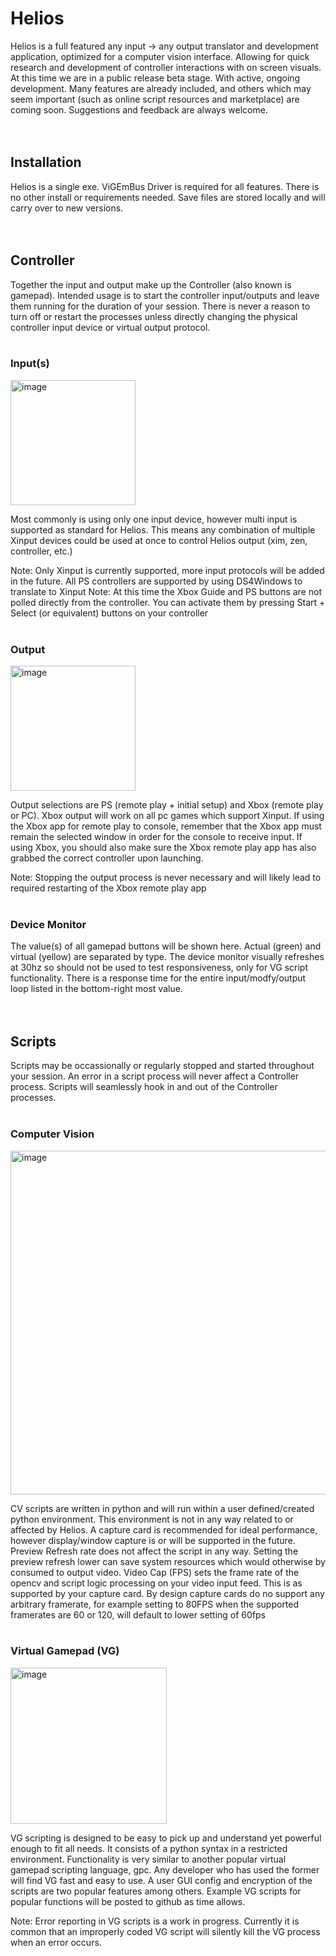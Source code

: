 # Helios

Helios is a full featured any input -> any output translator and development application, optimized for a computer vision interface. Allowing for quick research and development of controller interactions with on screen visuals. At this time we are in a public release beta stage. With active, ongoing development. Many features are already included, and others which may seem important (such as online script resources and marketplace) are coming soon. Suggestions and feedback are always welcome.
<br>
<br>
<br>

## Installation
Helios is a single exe. ViGEmBus Driver is required for all features. There is no other install or requirements needed. Save files are stored locally and will carry over to new versions.
<br>
<br>
<br>

## Controller
Together the input and output make up the Controller (also known is gamepad). Intended usage is to start the controller input/outputs and leave them running for the duration of your session. There is never a reason to turn off or restart the processes unless directly changing the physical controller input device or virtual output protocol.
<br>
<br>

### Input(s)

<img width="200" alt="image" src="https://github.com/InputSense/Helios/assets/39347854/fbff339b-3555-42b3-bfb8-75aa5cbaff80">

Most commonly is using only one input device, however multi input is supported as standard for Helios. This means any combination of multiple Xinput devices could be used at once to control Helios output (xim, zen, controller, etc.)

Note: Only Xinput is currently supported, more input protocols will be added in the future. All PS controllers are supported by using DS4Windows to translate to Xinput
Note: At this time the Xbox Guide and PS buttons are not polled directly from the controller. You can activate them by pressing Start + Select (or equivalent) buttons on your controller
<br>
<br>

### Output

<img width="200" alt="image" src="https://github.com/InputSense/Helios/assets/39347854/603a416f-31d5-475a-9dcd-c4cf47cab81d">

Output selections are PS (remote play + initial setup) and Xbox (remote play or PC). Xbox output will work on all pc games which support Xinput. If using the Xbox app for remote play to console, remember that the Xbox app must remain the selected window in order for the console to receive input. If using Xbox, you should also make sure the Xbox remote play app has also grabbed the correct controller upon launching.

Note: Stopping the output process is never necessary and will likely lead to required restarting of the Xbox remote play app
<br>
<br>

### Device Monitor

The value(s) of all gamepad buttons will be shown here. Actual (green) and virtual (yellow) are separated by type. The device monitor visually refreshes at 30hz so should not be used to test responsiveness, only for VG script functionality. There is a response time for the entire input/modfy/output loop listed in the bottom-right most value.
<br>
<br>
<br>

## Scripts

Scripts may be occassionally or regularly stopped and started throughout your session. An error in a script process will never affect a Controller process. Scripts will seamlessly hook in and out of the Controller processes.
<br>
<br>

### Computer Vision

<img width="550" alt="image" src="https://github.com/InputSense/Helios/assets/39347854/1027bff8-f70d-4c76-93b2-64d697ee6b53">

CV scripts are written in python and will run within a user defined/created python environment. This environment is not in any way related to or affected by Helios. A capture card is recommended for ideal performance, however display/window capture is or will be supported in the future. Preview Refresh rate does not affect the script in any way. Setting the preview refresh lower can save system resources which would otherwise by consumed to output video. Video Cap (FPS) sets the frame rate of the opencv and script logic processing on your video input feed. This is as supported by your capture card. By design capture cards do no support any arbitrary framerate, for example setting to 80FPS when the supported framerates are 60 or 120, will default to lower setting of 60fps
<br>
<br>

### Virtual Gamepad (VG)

<img width="250" alt="image" src="https://github.com/InputSense/Helios/assets/39347854/daa6dde8-9aff-4cb0-988e-40409720f96b">

VG scripting is designed to be easy to pick up and understand yet powerful enough to fit all needs. It consists of a python syntax in a restricted environment. Functionality is very similar to another popular virtual gamepad scripting language, gpc. Any developer who has used the former will find VG fast and easy to use. A user GUI config and encryption of the scripts are two popular features among others. Example VG scripts for popular functions will be posted to github as time allows.

Note: Error reporting in VG scripts is a work in progress. Currently it is common that an improperly coded VG script will silently kill the VG process when an error occurs.







